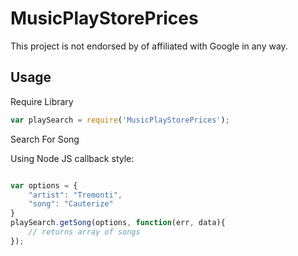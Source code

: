 # MusicPlayStorePrices

This project is not endorsed by of affiliated with Google in any way.

## Usage

Require Library

```javascript
var playSearch = require('MusicPlayStorePrices');
```

Search For Song

Using Node JS callback style:

```javascript

var options = {
	"artist": "Tremonti",
	"song": "Cauterize"
}
playSearch.getSong(options, function(err, data){
	// returns array of songs
});

```


